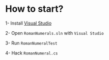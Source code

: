
# How to start?

1- Install [Visual Studio](https://visualstudio.microsoft.com)

2- Open `RomanNumerals.sln` with `Visual Studio`

3- Run `RomanNumeralTest`

4- Hack `RomanNumeral.cs`

